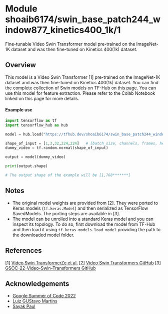 # Module shoaib6174/swin_base_patch244_window877_kinetics400_1k/1
Fine-tunable Video Swin Transformer model pre-trained on the ImageNet-1K dataset and was then fine-tuned on Kinetics 400(1k) dataset.
<!-- asset-path: https://gsoc4108768259.blob.core.windows.net/azureml-blobstore-cf8fa289-ef6f-4db3-b097-1d65257e5a14/swin_base_patch244_window877_kinetics400_1k_tf.tar.gz -->
<!-- task: video-feature-extraction -->
<!-- network-architecture: video-swin-transformer -->
<!-- format: saved_model_2 -->
<!-- fine-tunable: true -->
<!-- license: mit -->
<!-- colab: https://colab.research.google.com/drive/1McH0gP3UeD_fEMl4MyGM1vbLOFAS-3Vj -->
## Overview
This model is a Video Swin Transformer [1] pre-trained on the ImageNet-1K dataset and was then fine-tuned on Kinetics 400(1k) dataset. You can find the complete
collection of Swin models on TF-Hub on [this page](https://tfhub.dev/shoaib6174/collections/video-swin-transformer).
You can use this model for feature extraction. Please refer to
the Colab Notebook linked on this page for more details.

#### Example use

```python
import tensorflow as tf
import tensorflow_hub as hub

model = hub.load("https://tfhub.dev/shoaib6174/swin_base_patch244_window877_kinetics400_1k/1")

shape_of_input = [1,3,32,224,224]   # [batch_size, channels, frames, height, width]
dummy_video = tf.random.normal(shape_of_input)

output = model(dummy_video)

print(output.shape)

# The output shape of the example will be [1,768*******]
```


## Notes
* The original model weights are provided from [2]. They were ported to Keras models
(`tf.keras.Model`) and then serialized as TensorFlow SavedModels. The porting
steps are available in [3].
* The model can be unrolled into a standard Keras model and you can inspect its topology.
To do so, first download the model from TF-Hub and then load it using `tf.keras.models.load_model`
providing the path to the downloaded model folder.
## References
[1] [Video Swin TransformerZe et al.](https://arxiv.org/abs/2106.13230)
[2] [Video Swin Transformers GitHub](https://github.com/SwinTransformer/Video-Swin-Transformerr)
[3] [GSOC-22-Video-Swin-Transformers GitHub](https://github.com/shoaib6174/GSOC-22-Video-Swin-Transformers)

## Acknowledgements
* [Google Summer of Code 2022](https://summerofcode.withgoogle.com/)
* [Luiz GUStavo Martins](https://www.linkedin.com/in/luiz-gustavo-martins-64ab5891/)
* [Sayak Paul](https://www.linkedin.com/in/sayak-paul/)

